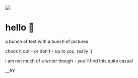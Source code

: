 ![](../images/_About_/waving-guy-02.png)


# **hello :wave:** 


a bunch of text with a bunch of pictures

check it out - or don't - up to you, really :)

i am not much of a writer though - you'll find this quite casual

__AY
